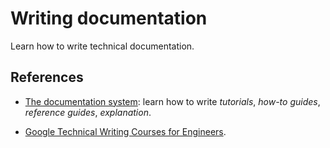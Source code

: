 # Writing documentation

Learn how to write technical documentation.

## References

- [The documentation system](https://documentation.divio.com/): learn how to write *tutorials*, *how-to guides*, *reference guides*, *explanation*.

- [Google Technical Writing Courses for Engineers](https://developers.google.com/tech-writing/overview).
